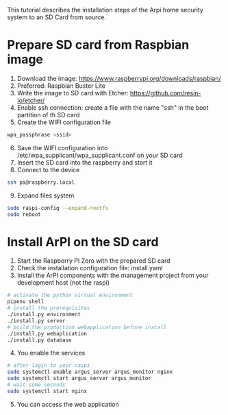 This tutorial describes the installation steps of the Arpi home security system to an SD Card from source.

Prepare SD card from Raspbian image
========
1. Download the image: https://www.raspberrypi.org/downloads/raspbian/
2. Preferred: Raspbian Buster Lite
3. Write the image to SD card with Etcher: https://github.com/resin-io/etcher/
4. Enable ssh connection: create a file with the name "ssh" in the boot partition of th SD card
5. Create the WIFI configuration file
```bash
wpa_passphrase <ssid>
```
6. Save the WIFI configuration into /etc/wpa_supplicant/wpa_supplicant.conf on your SD card
7. Insert the SD card into the raspberry and start it
8. Connect to the device
```bash
ssh pi@raspberry.local
```
9. Expand files system

```bash
sudo raspi-config --expand-rootfs
sudo reboot
```

Install ArPI on the SD card
========
1. Start the Raspberry PI Zero with the prepared SD card
2. Check the installation configuration file: install.yaml
3. Install the ArPI components with the management project from your development host (not the raspi)
```bash
# activate the python virtual environment
pipenv shell
# install the prerequisites
./install.py environment
./install.py server
# build the production webapplication before install
./install.py webaplication
./install.py database
```
4. You enable the services
```bash
# after login to your raspi
sudo systemctl enable argus_server argus_monitor nginx
sudo systemctl start argus_server argus_monitor
# wait some seconds
sudo systemctl start nginx
```
5. You can access the web application
